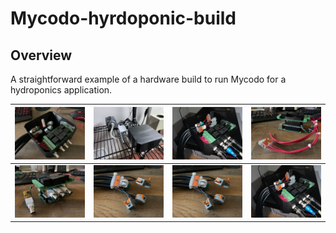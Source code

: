# Mycodo-hyrdoponic-build
## Overview
A straightforward example of a hardware build to run Mycodo for a hydroponics application.

| ![1](image/IMG_5570.jpg) |  ![2](image/IMG_5677.jpg) | ![5](image/IMG_5571.jpg) | ![6](image/IMG_5567.jpg) |
| --- | --- | --- | --- |
| ![3](image/IMG_5566.jpg) | ![4](image/IMG_5568.jpg) | ![7](image/IMG_5568.jpg) | ![8](image/IMG_5571.jpg) |
